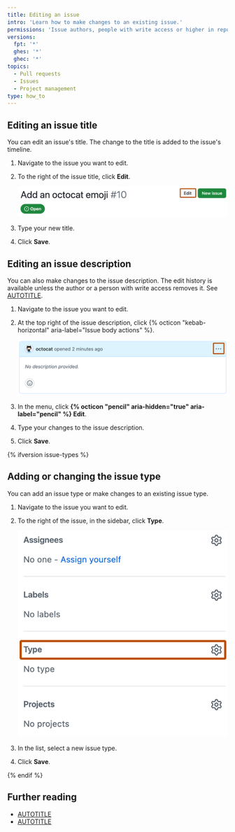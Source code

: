 ```yaml
---
title: Editing an issue
intro: 'Learn how to make changes to an existing issue.'
permissions: 'Issue authors, people with write access or higher in repositories owned by an organization, and collaborators in repositories owned by a personal account can make changes to issues. {% data reusables.enterprise-accounts.emu-permission-repo %}'
versions:
  fpt: '*'
  ghes: '*'
  ghec: '*'
topics:
  - Pull requests
  - Issues
  - Project management
type: how_to
---
```


## Editing an issue title

You can edit an issue's title. The change to the title is added to the issue's timeline.

1. Navigate to the issue you want to edit.
1. To the right of the issue title, click **Edit**.

   ![Screenshot of an issue header, the "Edit" button is highlighted with an orange outline.](/assets/images/help/issues/issue-edit-title.png)

1. Type your new title.
1. Click **Save**.

## Editing an issue description

You can also make changes to the issue description. The edit history is available unless the author or a person with write access removes it. See [AUTOTITLE](/communities/moderating-comments-and-conversations/tracking-changes-in-a-comment).

1. Navigate to the issue you want to edit.
1. At the top right of the issue description, click {% octicon "kebab-horizontal" aria-label="Issue body actions" %}.

   ![Screenshot of an issue description. The "Issue body actions" button is highlighted with an orange outline.](/assets/images/help/issues/issue-edit-description.png)

1. In the menu, click **{% octicon "pencil" aria-hidden="true" aria-label="pencil" %} Edit**.
1. Type your changes to the issue description.
1. Click **Save**.

{% ifversion issue-types %}

## Adding or changing the issue type

You can add an issue type or make changes to an existing issue type.

1. Navigate to the issue you want to edit.
1. To the right of the issue, in the sidebar, click **Type**.

   ![Screenshot of an issue sidebar. The "Add issue type" button is highlighted with an orange outline.](/assets/images/help/issues/issue-add-type.png)

1. In the list, select a new issue type.
1. Click **Save**.

{% endif %}

## Further reading

* [AUTOTITLE](/issues/tracking-your-work-with-issues/administering-issues/closing-an-issue)
* [AUTOTITLE](/issues/tracking-your-work-with-issues/administering-issues/deleting-an-issue)
